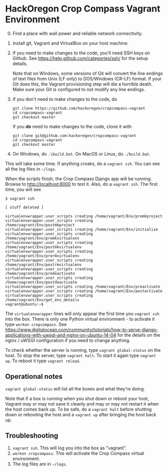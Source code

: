 # HackOregon Crop Compass Vagrant Environment

0. Find a place with wall power and reliable network connectivity.
1. Install git, Vagrant and VirtualBox on your host machine.
2. If you need to make changes to the code, you'll need SSH keys on Github. See <https://help.github.com/categories/ssh/> for the setup details.

    Note that on Windows, some versions of Git will convert the line endings of text files from Unix (LF only) to DOS/Windows (CR-LF) format. If your Git does this, the Vagrant provisioning step will die a horrible death. Make sure your Git is configured to not modify any line endings.
3. If you don't need to make changes to the code, do

    ```
    git clone https://github.com/hackoregon/cropcompass-vagrant
    cd cropcompass-vagrant
    git checkout master
    ```
    
    If you ***do*** need to make changes to the code, clone it with 
    ```
    git clone git@github.com:hackoregon/cropcompass-vagrant
    cd cropcompass-vagrant
    git checkout master
    ```
    
3. On Windows, do `.\build.bat`. On MacOS or Linux, do `./build.bat`.

This will take some time. If anything croaks, do a `vagrant ssh`. You can see all the log files in `~/logs`.

When the scripts finish, the Crop Compass Django app will be running. Browse to <http://localhost:8000> to test it. Also, do a `vagrant ssh`. The first time, you will see

```
$ vagrant ssh

[ stuff deleted ]

virtualenvwrapper.user_scripts creating /home/vagrant/Env/premkproject
virtualenvwrapper.user_scripts creating /home/vagrant/Env/postmkproject
virtualenvwrapper.user_scripts creating /home/vagrant/Env/initialize
virtualenvwrapper.user_scripts creating /home/vagrant/Env/premkvirtualenv
virtualenvwrapper.user_scripts creating /home/vagrant/Env/postmkvirtualenv
virtualenvwrapper.user_scripts creating /home/vagrant/Env/prermvirtualenv
virtualenvwrapper.user_scripts creating /home/vagrant/Env/postrmvirtualenv
virtualenvwrapper.user_scripts creating /home/vagrant/Env/predeactivate
virtualenvwrapper.user_scripts creating /home/vagrant/Env/postdeactivate
virtualenvwrapper.user_scripts creating /home/vagrant/Env/preactivate
virtualenvwrapper.user_scripts creating /home/vagrant/Env/postactivate
virtualenvwrapper.user_scripts creating /home/vagrant/Env/get_env_details
vagrant@ubuntu:~$ 
```

The `virtualenvwrapper` lines will only appear the first time you `vagrant ssh` into the box. There is only one Python virtual environment - to activate it type `workon cropcompass`. See <https://www.digitalocean.com/community/tutorials/how-to-serve-django-applications-with-uwsgi-and-nginx-on-ubuntu-14-04> for the details on the nginx / uWSGI configuration if you need to change anything.

To check whether the server is running, type `vagrant global-status` on the host. To stop the server, type `vagrant halt`. To start it again type `vagrant up`. To reboot it type `vagrant reload`.

## Operational notes
`vagrant global-status` will list all the boxes and what they're doing.

Note that if a box is running when you shut down or reboot your host, Vagrant may or may not save it cleanly and may or may not restart it when the host comes back up. To be safe, do a `vagrant halt` before shutting down or rebooting the host and a `vagrant up` after bringing the host back up.

## Troubleshooting
1. `vagrant ssh`. This will log you into the box as "vagrant".
2. `workon cropcompass`. This will activate the Crop Compass virtual environment.
3. The log files are in `~/logs`.
